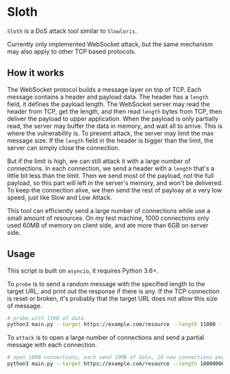 Sloth
=====

`Sloth` is a DoS attack tool similar to `Slowloris`.

Currently only implemented WebSocket attack, but the same mechanism may also
apply to other TCP based protocols.

## How it works

The WebSocket protocol builds a message layer on
top of TCP. Each message contains a header and payload data. The header has a
`length` field, it defines the payload length. The WebSocket server may read
the header from TCP, get the length, and then read `length` bytes from TCP,
then deliver the payload to upper application. When the payload is only
partially read, the server may buffer the data in memory, and wait all to
arrive. This is where the vulnerability is. To prevent attack, the server
may limit the max message size. If the `length` field in the header is bigger
than the limit, the server can simply close the connection.

But if the limit is high, we can still attack it with a large number of
connections. In each connection, we send a header with a `length` that's a
little bit less than the limit. Then we send most of the payload, not the
full payload, so this part will left in the server's memory, and won't be 
delivered. To keep the connection alive, we then send the rest of payloay
at a very low speed, just like Slow and Low Attack.

This tool can efficiently send a large number of connections while use a small
amount of resources. On my test machine, 1000 connections only used 60MB of
memory on client side, and ate more than 6GB on server side.

## Usage

This script is built on `asyncio`, it requires Python 3.6+.

To `probe` is to send a random message with the specified length to the target
URL, and print out the response if there is any. If the TCP connection is reset or broken, it's
probably that the target URL does not allow this size of message.

```sh
# probe with 11KB of data
python3 main.py --target https://example.com/resource --length 11000 --probe
```

To `attack` is to open a large number of connections and send a partial message
with each connection.

```sh
# open 1000 connections, each send 10MB of data, 10 new connections per second
python3 main.py --target https://example.com/resource --length 10000000 --attack --session 1000 --rate 10
```
